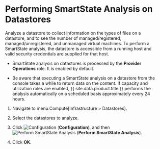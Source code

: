 # Performing SmartState Analysis on Datastores

Analyze a datastore to collect information on the types of files on a
datastore, and to see the number of managed/registered,
managed/unregistered, and unmanaged virtual machines. To perform a
SmartState analysis, the datastore is accessible from a running host and
valid security credentials are supplied for that host.

<div class="note">

  - SmartState analysis on datastores is processed by the **Provider
    Operations** role. It is enabled by default.

  - Be aware that executing a SmartState analysis on a datastore from
    the console takes a while to return data on the content. If capacity
    and utilization roles are enabled, {{ site.data.product.title }} performs the
    analysis automatically on a scheduled basis approximately every 24
    hours.

</div>

1.  Navigate to menu:Compute\[Infrastructure \> Datastores\].

2.  Select the datastores to analyze.

3.  Click ![Configuration](../images/1847.png) (**Configuration**), and
    then ![Perform SmartState Analysis](../images/1942.png) (**Perform
    SmartState Analysis**).

4.  Click **OK**.

